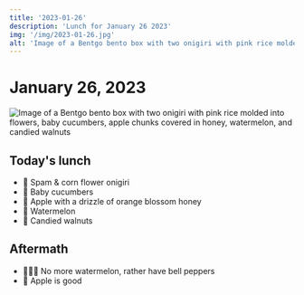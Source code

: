 ```yaml
---
title: '2023-01-26'
description: 'Lunch for January 26 2023'
img: '/img/2023-01-26.jpg'
alt: 'Image of a Bentgo bento box with two onigiri with pink rice molded into flowers, baby cucumbers, apple chunks covered in honey, watermelon, and candied walnuts'
---
```

# January 26, 2023

![Image of a Bentgo bento box with two onigiri with pink rice molded into flowers, baby cucumbers, apple chunks covered in honey, watermelon, and candied walnuts](/img/2023-01-26.jpg)

## Today's lunch
* 🌸 Spam & corn flower onigiri
* 🥒 Baby cucumbers
* 🍯 Apple with a drizzle of orange blossom honey
* 🍉 Watermelon
* 🍫 Candied walnuts

## Aftermath
* 🙅🏻‍♀️ No more watermelon, rather have bell peppers
* 🍎 Apple is good
